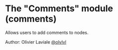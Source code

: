 The "Comments" module (comments)
================================

Allows users to add comments to nodes.

Author: Olivier Laviale [@olvlvl](https://twitter.com/olvlvl)